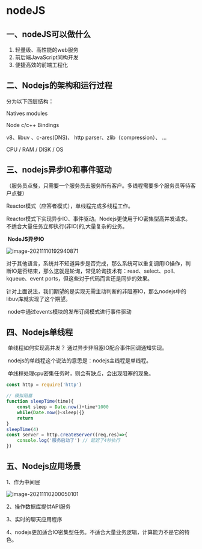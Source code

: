 <!--
 * @Author: jiangnan
 * @Email: hujiangnan@hatech.com.cn
 * @Date: 2021-11-07 21:32:35
 * @LastEditors: jiangnan
 * @LastEditTime: 2021-11-10 20:08:07
 * @Describle: 描述
-->
# nodeJS

## 一、nodeJS可以做什么

1. 轻量级、高性能的web服务
2. 前后端JavaScript同构开发
3. 便捷高效的前端工程化

## 二、Nodejs的架构和运行过程

分为以下四层结构：

Natives modules

Node c/c++ Bindings

v8、libuv 、c-ares(DNS)、 http parser、zlib（compression）、 ...

CPU / RAM / DISK / OS 

## 三、nodejs异步IO和事件驱动

（服务员点餐，只需要一个服务员去服务所有客户。多线程需要多个服务员等待客户点餐）

Reactor模式（应答者模式），单线程完成多线程工作。

Reactor模式下实现异步IO、事件驱动。Nodejs更使用于IO密集型高并发请求。不适合大量任务立即执行(非IO)的,大量复杂的业务。

​		**NodeJS异步IO**

![image-20211110192940871](C:\Users\hujia\AppData\Roaming\Typora\typora-user-images\image-20211110192940871.png)

​		对于其他语言，系统并不知道异步是否完成，那么系统可以重复调用IO操作，判断IO是否结束，那么这就是轮询，常见轮询技术有：read、select、poll、kqueue、event ports，但这些对于代码而言还是同步的效果。

​		针对上面说法，我们期望的是实现无需主动判断的非阻塞IO，那么nodejs中的libuv库就实现了这个期望。

​		node中通过events模块的发布订阅模式进行事件驱动

## 四、Nodejs单线程

​		单线程如何实现高并发？ 通过异步非阻塞IO配合事件回调通知实现。

​		nodejs的单线程这个说法的意思是：nodejs主线程是单线程。

​		单线程处理cpu密集任务时，则会有缺点，会出现阻塞的现象。 

```javascript
const http = require('http')

// 模拟阻塞
function sleepTime(time){
    const sleep = Date.now()+time*1000
    while(Date.now()<sleep){}
    return
}
sleepTime(4)
const server = http.createServer((req,res)=>{
    console.log('服务启动了') // 延迟了4秒执行
})
```

## 五、Nodejs应用场景

1、作为中间层

![image-20211110200050101](C:\Users\hujia\AppData\Roaming\Typora\typora-user-images\image-20211110200050101.png)

2、操作数据库提供API服务

3、实时的聊天应用程序

4、nodejs更加适合IO密集型任务。不适合大量业务逻辑，计算能力不是它的特色。

